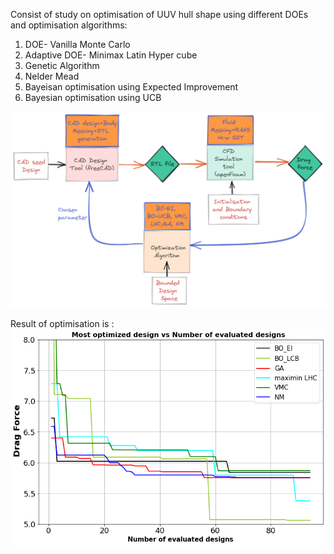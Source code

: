 Consist of study on optimisation of UUV hull shape using different DOEs and optimisation algorithms:
 1. DOE- Vanilla Monte Carlo 
 2. Adaptive DOE- Minimax Latin Hyper cube
 3. Genetic Algorithm
 4. Nelder Mead
 5. Bayeisan optimisation using Expected Improvement
 6. Bayesian optimisation using UCB 
 
![Alt text](https://github.com/vardhah/Optimisation_of_UUV_hull_shape/blob/main/data_plots/uuv_optimisation_study.png)

Result of optimisation is : 
![Alt text](https://github.com/vardhah/Optimisation_of_UUV_hull_shape/blob/main/data_plots/results.png)
